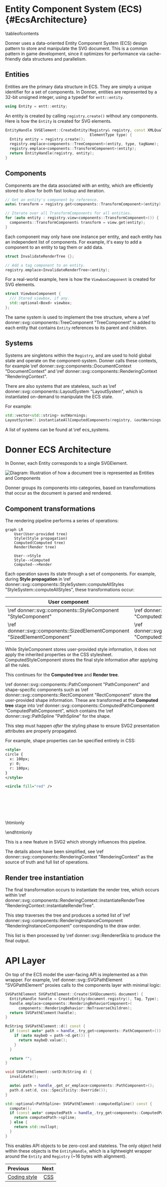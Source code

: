 # Entity Component System (ECS) {#EcsArchitecture}

\tableofcontents

Donner uses a data-oriented Entity Component System (ECS) design pattern to store and manipulate the SVG document. This is a common pattern in game development, since it optimizes for performance via cache-friendly data structures and parallelism.

## Entities

Entities are the primary data structure in ECS. They are simply a unique identifier for a set of components. In Donner, entities are represented by a 32-bit unsigned integer, using a typedef for `entt::entity`.

```cpp
using Entity = entt::entity;
```

An entity is created by calling `registry.create()` without any components. Here is how the `Entity` is created for SVG elements.

```cpp
EntityHandle SVGElement::CreateEntity(Registry& registry, const XMLQualifiedNameRef& tagName,
                                      ElementType type) {
  Entity entity = registry.create();
  registry.emplace<components::TreeComponent>(entity, type, tagName);
  registry.emplace<components::TransformComponent>(entity);
  return EntityHandle(registry, entity);
}
```

## Components

Components are the data associated with an entity, which are efficiently stored to allow for both fast lookup and iteration.

```cpp
// Get an entity's component by reference.
auto& transform = registry.get<components::TransformComponent>(entity);

// Iterate over all TransformComponents for all entities.
for (auto entity : registry.view<components::TransformComponent>()) {
  components::TransformComponent& transform = view.get(entity);
}
```

Each component may only have one instance per entity, and each entity has an independent list of components. For example, it's easy to add a component to an entity to tag them or add data.

```cpp
struct InvalidateRenderTree {};

// Add a tag component to an entity.
registry.emplace<InvalidateRenderTree>(entity);
```

For a real-world example, here is how the `ViewboxComponent` is created for SVG elements.

```cpp
struct ViewboxComponent {
  /// Stored viewbox, if any.
  std::optional<Boxd> viewbox;
};
```

The same system is used to implement the tree structure, where a \ref donner::svg::components::TreeComponent "TreeComponent" is added to each entity that contains `Entity` references to its parent and children.

## Systems

Systems are singletons within the `Registry`, and are used to hold global state and operate on the component-system. Donner calls these contexts, for example \ref donner::svg::components::DocumentContext "DocumentContext" and \ref donner::svg::components::RenderingContext "RenderingContext".

There are also systems that are stateless, such as \ref donner::svg::components::LayoutSystem "LayoutSystem", which is instantiated on-demand to manipulate the ECS state.

For example:

```cpp
std::vector<std::string> outWarnings;
LayoutSystem().instantiateAllComputedComponents(registry, &outWarnings);
```

A list of systems can be found at \ref ecs_systems.

# Donner ECS Architecture

In Donner, each Entity corresponds to a single SVGElement.

![Diagram: Illustration of how a document tree is represented as Entities and Components](/docs/img/ecs.svg)

Donner groups its components into categories, based on transformations that occur as the document is parsed and rendered.

## Component transformations

The rendering pipeline performs a series of operations:

```mermaid
graph LR
    User(User-provided tree)
    Style(Style propagation)
    Computed(Computed tree)
    Render(Render tree)

    User-->Style
    Style-->Computed
    Computed-->Render
```

Each operation saves its state through a set of components. For example, during **Style propagation** in \ref donner::svg::components::StyleSystem::computeAllStyles "StyleSystem::computeAllStyles", these transformations occur:

| User component                                                              | Styled component                                                                            |
| --------------------------------------------------------------------------- | ------------------------------------------------------------------------------------------- |
| \ref donner::svg::components::StyleComponent "StyleComponent"               | \ref donner::svg::components::ComputedStyleComponent "ComputedStyleComponent"               |
| \ref donner::svg::components::SizedElementComponent "SizedElementComponent" | \ref donner::svg::components::ComputedSizedElementComponent "ComputedSizedElementComponent" |

While StyleComponent stores user-provided style information, it does not apply the inherited properties or the CSS stylesheet. ComputedStyleComponent stores the final style information after applying all the rules.

This continues for the **Computed tree** and **Render tree**.

\ref donner::svg::components::PathComponent "PathComponent" and shape-specific components such as \ref donner::svg::components::RectComponent "RectComponent" store the user-provided shape information. These are transformed at the **Computed tree** stage into \ref donner::svg::components::ComputedPathComponent "ComputedPathComponent", which contains the \ref donner::svg::PathSpline "PathSpline" for the shape.

This step must happen _after_ the styling phase to ensure SVG2 presentation attributes are properly propagated.

For example, shape properties can be specified entirely in CSS:

```xml
<style>
circle {
  x: 100px;
  y: 0;
  r: 100px;
}
</style>

<circle fill="red" />
```

\htmlonly
<svg width="200" height="100" viewbox="0 0 200 100">

<style>
  circle {
    cx: 100px;
    cy: 0;
    r: 100px;
  }
  </style>
<circle fill="red" />
</svg>
\endhtmlonly

This is a new feature in SVG2 which strongly influences this pipeline.

The details above have been simplified, see \ref donner::svg::components::RenderingContext "RenderingContext" as the source of truth and full list of operations.

## Render tree instantiation

The final transformation occurs to instantiate the render tree, which occurs within \ref donner::svg::components::RenderingContext::instantiateRenderTree "RenderingContext::instantiateRenderTree".

This step traverses the tree and produces a sorted list of \ref donner::svg::components::RenderingInstanceComponent "RenderingInstanceComponent" corresponding to the draw order.

This list is then processed by \ref donner::svg::RendererSkia to produce the final output.

# API Layer

On top of the ECS model the user-facing API is implemented as a thin wrapper. For example, \ref donner::svg::SVGPathElement "SVGPathElement" proxies calls to the components layer with minimal logic:

```cpp
SVGPathElement SVGPathElement::Create(SVGDocument& document) {
  EntityHandle handle = CreateEntity(document.registry(), Tag, Type);
  handle.emplace<components::RenderingBehaviorComponent>(
      components::RenderingBehavior::NoTraverseChildren);
  return SVGPathElement(handle);
}

RcString SVGPathElement::d() const {
  if (const auto* path = handle_.try_get<components::PathComponent>()) {
    if (auto maybeD = path->d.get()) {
      return maybeD.value();
    }
  }

  return "";
}

void SVGPathElement::setD(RcString d) {
  invalidate();

  auto& path = handle_.get_or_emplace<components::PathComponent>();
  path.d.set(d, css::Specificity::Override());
}

std::optional<PathSpline> SVGPathElement::computedSpline() const {
  compute();
  if (const auto* computedPath = handle_.try_get<components::ComputedPathComponent>()) {
    return computedPath->spline;
  } else {
    return std::nullopt;
  }
}
```

This enables API objects to be zero-cost and stateless. The only object held within these objects is the `EntityHandle`, which is a lightweight wrapper around the `Entity` and `Registry` (~16 bytes with alignment).

<div class="section_buttons">

| Previous                         |                        Next |
| :------------------------------- | --------------------------: |
| [Coding style](CodingStyle.html) | [CSS](CssArchitecture.html) |

</div>
